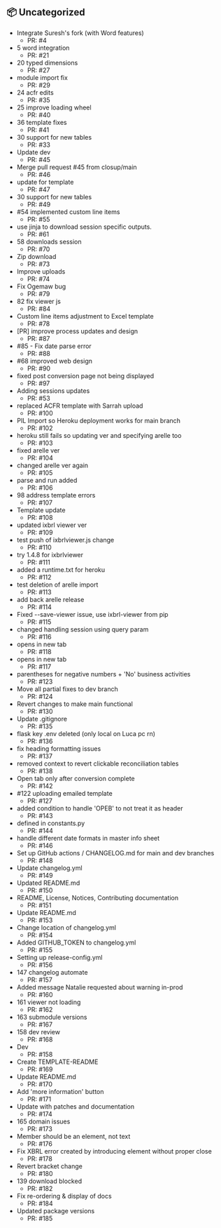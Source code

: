 ## 📦 Uncategorized

- Integrate Suresh's fork (with Word features)
   - PR: #4
- 5 word integration
   - PR: #21
- 20 typed dimensions
   - PR: #27
- module import fix
   - PR: #29
- 24 acfr edits
   - PR: #35
- 25 improve loading wheel
   - PR: #40
- 36 template fixes
   - PR: #41
- 30 support for new tables
   - PR: #33
- Update dev
   - PR: #45
- Merge pull request #45 from closup/main
   - PR: #46
- update for template
   - PR: #47
- 30 support for new tables
   - PR: #49
- #54 implemented custom line items
   - PR: #55
- use jinja to download session specific outputs.
   - PR: #61
- 58 downloads session
   - PR: #70
- Zip download
   - PR: #73
- Improve uploads
   - PR: #74
- Fix Ogemaw bug
   - PR: #79
- 82 fix viewer js
   - PR: #84
- Custom line items adjustment to Excel template
   - PR: #78
- [PR] improve process updates and design
   - PR: #87
- #85 - Fix date parse error
   - PR: #88
- #68 improved web design
   - PR: #90
- fixed post conversion page not being displayed
   - PR: #97
- Adding sessions updates
   - PR: #53
- replaced ACFR template with Sarrah upload
   - PR: #100
- PIL Import so Heroku deployment works for main branch
   - PR: #102
- heroku still fails so updating ver and specifying arelle too
   - PR: #103
- fixed arelle ver
   - PR: #104
- changed arelle ver again
   - PR: #105
- parse and run added
   - PR: #106
- 98 address template errors
   - PR: #107
- Template update
   - PR: #108
- updated ixbrl viewer ver
   - PR: #109
- test push of ixbrlviewer.js change
   - PR: #110
- try 1.4.8 for ixbrlviewer
   - PR: #111
- added a runtime.txt for heroku
   - PR: #112
- test deletion of arelle import
   - PR: #113
- add back arelle release
   - PR: #114
- Fixed --save-viewer issue, use ixbrl-viewer from pip
   - PR: #115
- changed handling session using query param
   - PR: #116
- opens in new tab
   - PR: #118
- opens in new tab
   - PR: #117
- parentheses for negative numbers + 'No' business activities
   - PR: #123
- Move all partial fixes to dev branch
   - PR: #124
- Revert changes to make main functional
   - PR: #130
- Update .gitignore
   - PR: #135
- flask key .env deleted (only local on Luca pc rn)
   - PR: #136
- fix heading formatting issues
   - PR: #137
- removed context to revert clickable reconciliation tables
   - PR: #138
- Open tab only after conversion complete
   - PR: #142
- #122 uploading emailed template
   - PR: #127
- added condition to handle 'OPEB' to not treat it as header
   - PR: #143
- defined in constants.py
   - PR: #144
- handle different date formats in master info sheet
   - PR: #146
- Set up GitHub actions / CHANGELOG.md for main and dev branches
   - PR: #148
- Update changelog.yml
   - PR: #149
- Updated README.md
   - PR: #150
- README, License, Notices, Contributing documentation
   - PR: #151
- Update README.md
   - PR: #153
- Change location of changelog.yml
   - PR: #154
- Added GITHUB_TOKEN to changelog.yml
   - PR: #155
- Setting up release-config.yml
   - PR: #156
- 147 changelog automate
   - PR: #157
- Added message Natalie requested about warning in-prod
   - PR: #160
- 161 viewer not loading
   - PR: #162
- 163 submodule versions
   - PR: #167
- 158 dev review
   - PR: #168
- Dev
   - PR: #158
- Create TEMPLATE-README
   - PR: #169
- Update README.md
   - PR: #170
- Add 'more information' button
   - PR: #171
- Update with patches and documentation
   - PR: #174
- 165 domain issues
   - PR: #173
- Member should be an element, not text
   - PR: #176
- Fix XBRL error created by introducing element without proper close
   - PR: #178
- Revert bracket change
   - PR: #180
- 139 download blocked
   - PR: #182
- Fix re-ordering & display of docs
   - PR: #184
- Updated package versions
   - PR: #185

